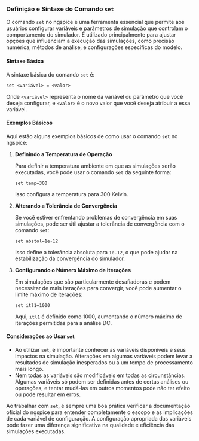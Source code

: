 ### Definição e Sintaxe do Comando `set`

O comando `set` no ngspice é uma ferramenta essencial que permite aos usuários configurar variáveis e parâmetros de simulação que controlam o comportamento do simulador. É utilizado principalmente para ajustar opções que influenciam a execução das simulações, como precisão numérica, métodos de análise, e configurações específicas do modelo.

#### Sintaxe Básica

A sintaxe básica do comando `set` é:

```ngspice
set <variável> = <valor>
```

Onde `<variável>` representa o nome da variável ou parâmetro que você deseja configurar, e `<valor>` é o novo valor que você deseja atribuir a essa variável.

#### Exemplos Básicos

Aqui estão alguns exemplos básicos de como usar o comando `set` no ngspice:

1. **Definindo a Temperatura de Operação**

   Para definir a temperatura ambiente em que as simulações serão executadas, você pode usar o comando `set` da seguinte forma:

   ```ngspice
   set temp=300
   ```

   Isso configura a temperatura para 300 Kelvin.

2. **Alterando a Tolerância de Convergência**

   Se você estiver enfrentando problemas de convergência em suas simulações, pode ser útil ajustar a tolerância de convergência com o comando `set`:

   ```ngspice
   set abstol=1e-12
   ```

   Isso define a tolerância absoluta para `1e-12`, o que pode ajudar na estabilização da convergência do simulador.

3. **Configurando o Número Máximo de Iterações**

   Em simulações que são particularmente desafiadoras e podem necessitar de mais iterações para convergir, você pode aumentar o limite máximo de iterações:

   ```ngspice
   set itl1=1000
   ```

   Aqui, `itl1` é definido como 1000, aumentando o número máximo de iterações permitidas para a análise DC.

#### Considerações ao Usar `set`

- Ao utilizar `set`, é importante conhecer as variáveis disponíveis e seus impactos na simulação. Alterações em algumas variáveis podem levar a resultados de simulação inesperados ou a um tempo de processamento mais longo.
- Nem todas as variáveis são modificáveis em todas as circunstâncias. Algumas variáveis só podem ser definidas antes de certas análises ou operações, e tentar mudá-las em outros momentos pode não ter efeito ou pode resultar em erros.

Ao trabalhar com `set`, é sempre uma boa prática verificar a documentação oficial do ngspice para entender completamente o escopo e as implicações de cada variável de configuração. A configuração apropriada das variáveis pode fazer uma diferença significativa na qualidade e eficiência das simulações executadas.
